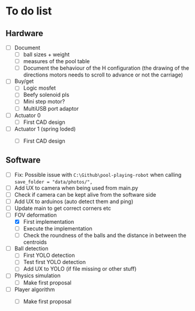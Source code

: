 # To do list



## Hardware

- [ ] Document
  - [ ] ball sizes + weight
  - [ ] measures of the pool table
  - [ ] Document the behaviour of the H configuration (the drawing of the directions motors needs to scroll to advance or not the carriage)
- [ ] Buy/get
  - [ ] Logic mosfet
  - [ ] Beefy solenoid pls
  - [ ] Mini step motor?
  - [ ] MultiUSB port adaptor
- [ ] Actuator 0
  - [ ] First CAD design
- [ ] Actuator 1 (spring loded)
  - [ ] First CAD design



## Software

- [ ] Fix: Possible issue with `C:\Github\pool-playing-robot` when calling `save_folder = "data/photos/",`
- [ ] Add UX to camera when being used from main.py
- [ ] Check if camera can be kept alive from the software side
- [ ] Add UX to arduinos (auto detect them and ping)
- [ ] Update main to get correct corners etc
- [ ] FOV deformation
  - [x] First implementation
  - [ ] Execute the implementation
  - [ ] Check the roundness of the balls and the distance in between the centroids
- [ ] Ball detection
  - [ ] First YOLO detection
  - [ ] Test first YOLO detection
  - [ ] Add UX to YOLO (if file missing or other stuff)
- [ ] Physics simulation
  - [ ] Make first proposal
- [ ] Player algorithm
  - [ ] Make first proposal


















